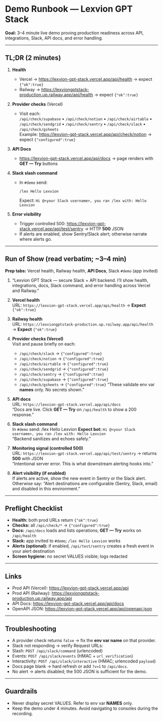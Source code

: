 # Demo Runbook — Lexvion GPT Stack

**Goal:** 3–4 minute live demo proving production readiness across API, integrations, Slack, API docs, and error handling.

---

## TL;DR (2 minutes)

1) **Health**
   - Vercel → https://lexvion-gpt-stack.vercel.app/api/health → expect `{"ok":true}`
   - Railway → https://lexviongptstack-production.up.railway.app/api/health → expect `{"ok":true}`

2) **Provider checks** (Vercel)
   - Visit each:  
     `/api/check/supabase` • `/api/check/notion` • `/api/check/airtable` • `/api/check/sendgrid` • `/api/check/sentry` • `/api/check/slack` • `/api/check/gsheets`  
     Example: https://lexvion-gpt-stack.vercel.app/api/check/notion → expect `{"configured":true}`

3) **API Docs**
   - https://lexvion-gpt-stack.vercel.app/api/docs → page renders with **GET — Try** buttons

4) **Slack slash command**
   - In `#demo` send:
     ```
     /lex Hello Lexvion
     ```
     Expect: `Hi @<your Slack username>, you ran /lex with: Hello Lexvion`

5) **Error visibility**
   - Trigger controlled 500: https://lexvion-gpt-stack.vercel.app/api/test/sentry → HTTP **500** JSON  
   - If alerts are enabled, show Sentry/Slack alert; otherwise narrate where alerts go.

---

## Run of Show (read verbatim; ~3–4 min)

**Prep tabs:** Vercel health, Railway health, **API Docs**, Slack `#demo` (app invited)

1) “Lexvion GPT Stack — secure Slack + API backend. I’ll show health, integrations, docs, Slack command, and error handling across Vercel and Railway.”

2) **Vercel health**  
   URL: `https://lexvion-gpt-stack.vercel.app/api/health` → **Expect** `{"ok":true}`

3) **Railway health**  
   URL: `https://lexviongptstack-production.up.railway.app/api/health` → **Expect** `{"ok":true}`

4) **Provider checks (Vercel)**  
   Visit and pause briefly on each:
   - `/api/check/slack` → `{"configured":true}`
   - `/api/check/notion` → `{"configured":true}`
   - `/api/check/airtable` → `{"configured":true}`
   - `/api/check/sendgrid` → `{"configured":true}`
   - `/api/check/sentry` → `{"configured":true}`
   - `/api/check/supabase` → `{"configured":true}`
   - `/api/check/gsheets` → `{"configured":true}`
   “These validate env var **names** only. No secrets shown.”

5) **API docs**  
   URL: `https://lexvion-gpt-stack.vercel.app/api/docs`  
   “Docs are live. Click **GET — Try** on `/api/health` to show a 200 response.”

6) **Slack slash command**  
   In `#demo` send:
/lex Hello Lexvion
**Expect bot:** `Hi @<your Slack username>, you ran /lex with: Hello Lexvion`  
“Backend sanitizes and echoes safely.”

7) **Monitoring signal (controlled 500)**  
URL: `https://lexvion-gpt-stack.vercel.app/api/test/sentry` → returns **500** with JSON  
“Intentional server error. This is what downstream alerting hooks into.”

8) **Alert visibility (if enabled)**  
If alerts are active, show the new event in Sentry or the Slack alert.  
Otherwise say: “Alert destinations are configurable (Sentry, Slack, email) and disabled in this environment.”

---

## Preflight Checklist

- **Health:** both prod URLs return `{"ok":true}`
- **Checks:** all `/api/check/*` → `{"configured":true}`
- **Docs:** `/api/docs` loads and lists operations; **GET — Try** works on `/api/health`
- **Slack:** app invited to `#demo`; `/lex Hello Lexvion` works
- **Alerts (optional):** if enabled, `/api/test/sentry` creates a fresh event in your alert destination
- **Screen hygiene:** no secret VALUES visible; logs redacted

---

## Links

- Prod API (Vercel): https://lexvion-gpt-stack.vercel.app/api  
- Prod API (Railway): https://lexviongptstack-production.up.railway.app/api  
- API Docs: https://lexvion-gpt-stack.vercel.app/api/docs  
- OpenAPI JSON: https://lexvion-gpt-stack.vercel.app/api/openapi.json

---

## Troubleshooting

- A provider check returns `false` → fix the **env var name** on that provider.
- Slack not responding → verify Request URLs:
- Slash: `POST /api/slack/command` (urlencoded)
- Events: `POST /api/slack/events` (HMAC + `url_verification`)
- Interactivity: `POST /api/slack/interactive` (HMAC; urlencoded `payload`)
- Docs page blank → hard refresh or add `?v=1` to `/api/docs`.
- No alert → alerts disabled; the 500 JSON is sufficient for the demo.

---

## Guardrails

- Never display secret VALUES. Refer to env var **NAMES** only.
- Keep the demo under 4 minutes. Avoid navigating to consoles during the recording.
